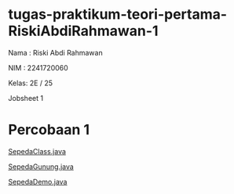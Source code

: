# tugas-praktikum-teori-pertama-RiskiAbdiRahmawan-1

Nama : Riski Abdi Rahmawan

NIM : 2241720060

Kelas: 2E / 25

Jobsheet 1

# Percobaan 1

[SepedaClass.java](ClassSepeda.png)

[SepedaGunung.java](ClassSepedaGunung.png)

[SepedaDemo.java](ClassSepedaDemo.png)
